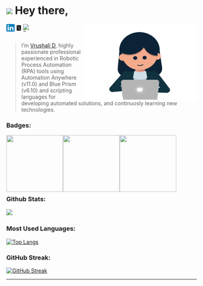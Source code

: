 <img src="https://media.giphy.com/media/hvRJCLFzcasrR4ia7z/giphy.gif" width="30px"> Hey there, 
==========

<p align="left">
  <img align="right" alt="GIF" src="assets/img/GitHub-Avatar.gif" width="300" height="200" />
  <!---img align="right" height="20" src="https://visitor-badge.glitch.me/badge?page_id=vrushalird.vrushalird&left_color=green&right_color=red"--->
  <a href="https://www.linkedin.com/in/vrushali-daware-2a6a08138/" >
    <img align="left" height="20" src="assets/img/linkedin.png" alt="LinkedIn Profile" width="22px"/>
  </a>
  <a href="https://twitter.com/Vrushali__D" >
    <img align="left" height="20" src="assets/img/twitter.png" alt="Twitter Profile" width="22px"/>
  </a>
  <a href="mailto:vrushali.geek@gmail.com" >
    <img align="left" height="20" src="https://github.com/vrushalird/assets/raw/images/mail.png" alt="Email" width="22px"/>
  </a>
</p>
 <!---https://visitor-badge.glitch.me/badge?page_id=vrushalird.vrushalird---->
<br><br>


> I’m [Vrushali D](https://github.com/vrushalird), highly passionate professional experienced in Robotic Process Automation (RPA) tools using Automation Anywhere (v11.0) and Blue Prism (v6.10) and scripting languages for developing automated solutions, and continuosly learning new technologies.  

<!---
### Languages and Tools:


<img align="left" height="40" src="https://github.com/vrushalird/assets/raw/images/automationanywhere.png">
<img align="left" height="40" src="https://github.com/vrushalird/assets/raw/images/blueprism.png">
<img align="left" height="40" src="https://github.com/vrushalird/assets/raw/images/java.jpg"> 
<img align="left" height="40" src="https://github.com/vrushalird/assets/raw/images/cpp.png">
<img align="left" height="40" src="https://github.com/vrushalird/assets/raw/images/c-programming.png">
<img align="left" height="40" src="https://github.com/vrushalird/assets/raw/images/csharp.png">
<img align="left" height="40" src="https://github.com/vrushalird/assets/raw/images/dotnet.png">
<img align="left" height="40" src="https://github.com/vrushalird/assets/raw/images/html5.png">
<img align="left" height="40" src="https://github.com/vrushalird/assets/raw/images/css3.png">
<img align="left" height="40" src="https://github.com/vrushalird/assets/raw/images/github.png">

<br><br>

***
### Certificates:
<a href="https://certificates.automationanywhere.com/d3a21306-198a-4408-9c58-85463623cb9b">
  <img align="left" width="90" height="100" src="https://github.com/vrushalird/assets/raw/images/rf4w613j_1680715629283.png">
</a>
<a href="https://www.credly.com/badges/f6b7fc00-f28c-4e64-b48d-786832d509d1?source=linked_in_profile">
  <img align="left" width="100" height="100" src="https://github.com/vrushalird/assets/raw/images/Badge-MSAzureFundamentals.png">
</a>


<br><br>  
<br><br>
<br><br>  
<br><br>
---->

### Badges:
<a href="https://certificates.automationanywhere.com/363355d9-f408-4b43-a67e-ee72578333f0">
  <img align="left" width="150" height="150" src="https://github.com/vrushalird/assets/raw/images/botdeveloper-v11.png">
</a>
<a href="https://certificates.automationanywhere.com/5ac14009-e370-4dda-a484-494e685ac904">
<img align="left" width="150" height="150" src="https://github.com/vrushalird/assets/raw/images/controlroomadmin.png">
</a>
<a href="https://certificates.automationanywhere.com/9414ed67-b327-462f-bbd8-6e60544ff0bb">
<img align="left" width="150" height="150" src="https://github.com/vrushalird/assets/raw/images/technicalsupportspec.png">
</a>

<br><br><br><br><br><br><br><br>
### Github Stats:

![](https://github-readme-stats.vercel.app/api?username=vrushalird&show_icons=true&hide_title=true)
<br>
### Most Used Languages:
[![Top Langs](https://github-readme-stats.vercel.app/api/top-langs/?username=vrushalird&hide=javascript,html&layout=compact&hide_title=true)](https://github.com/vrushalird/github-readme-stats) 
### GitHub Streak:
[![GitHub Streak](https://github-readme-streak-stats.herokuapp.com?user=vrushalird)](https://git.io/streak-stats)

---

<!---
<p align="center">
  If you liked my profile, you can star ⭐ the repo and if you want to use this template, you can Fork it and use. 
</p>
![](https://github-readme-stats.vercel.app/api/top-langs/?username=vrushalird&layout=compact)
<p align="left"> <img src="https://github-readme-stats.vercel.app/api?username=vrushalird&show_icons=true" alt="vrushalird" /></p>
<img align="right" height="20" src="https://vbr.wocr.tk/badge?page_id=vrushalird.vrushalird">
![Top Langs](https://github-readme-stats.vercel.app/api/top-langs/?username=vrushalird&layout=compact)](https://github.com/vrushalird/github-readme-stats)
 👀 🌱 📫 💼
<img src="https://media.giphy.com/media/3ohhwFmrcYqKEHg3Kw/giphy.gif" width="25px">
<img src="https://media.giphy.com/media/VDNDX5BhKKz0YsJkl0/giphy.gif" width="25px">
<a href="https://www.java.com/" target="_blank"> 
<a href="https://www.w3schools.com/cpp/" target="_blank">
 <a href="https://www.cprogramming.com/" target="_blank">
<img src="https://github-readme-stats.vercel.app/api?username=vrushalird&show_icons=true&theme=gotham" alt="vrushalird" />
<code><a href="https://www.w3schools.com/css/" target="_blank"><img align="left" alt="CSS3" width="40px" src="https://github.com/vrushalird/test-repo/raw/images/css3.jpg?raw=true" /></a></code>
<code><a href="https://www.w3.org/html/" target="_blank"><img align="left" alt="HTML5" width="40px" src="https://github.com/vrushalird/test-repo/raw/images/html.png?raw=true" /></a></code>
<code><img align="left" alt="Java" width="80px" src="https://github.com/vrushalird/test-repo/raw/images/java.jpg?raw=true"/></code>
<code><img height="40" src="https://raw.githubusercontent.com/github/explore/80688e429a7d4ef2fca1e82350fe8e3517d3494d/topics/mysql/mysql.png"></code>
<code><img height="40" src="https://raw.githubusercontent.com/github/explore/80688e429a7d4ef2fca1e82350fe8e3517d3494d/topics/git/git.png"></code>
<code><img height="40" src="https://raw.githubusercontent.com/github/explore/80688e429a7d4ef2fca1e82350fe8e3517d3494d/topics/cpp/cpp.png"></code>
<code><img height="40" src="https://raw.githubusercontent.com/github/explore/80688e429a7d4ef2fca1e82350fe8e3517d3494d/topics/javascript/javascript.png"></code>
<code><img height="20" src="https://raw.githubusercontent.com/github/explore/80688e429a7d4ef2fca1e82350fe8e3517d3494d/topics/vue/vue.png"></code>
<code><img height="20" src="https://raw.githubusercontent.com/github/explore/80688e429a7d4ef2fca1e82350fe8e3517d3494d/topics/react/react.png"></code>
<code><img height="20" src="https://raw.githubusercontent.com/github/explore/5c058a388828bb5fde0bcafd4bc867b5bb3f26f3/topics/graphql/graphql.png"></code>
<code><img height="20" src="https://raw.githubusercontent.com/github/explore/80688e429a7d4ef2fca1e82350fe8e3517d3494d/topics/nodejs/nodejs.png"></code>
<code><img height="20" src="https://raw.githubusercontent.com/github/explore/80688e429a7d4ef2fca1e82350fe8e3517d3494d/topics/firebase/firebase.png"></code>
<code><img height="20" src="https://raw.githubusercontent.com/github/explore/80688e429a7d4ef2fca1e82350fe8e3517d3494d/topics/python/python.png"></code>
![](https://visitor-badge.glitch.me/badge?page_id=vrushalird.vrushalird)
vrushalird/vrushalird is a ✨ special ✨ repository because its `README.md` (this file) appears on your GitHub profile.
You can click the Preview link to take a look at your changes.
![visitors](https://visitor-badge.glitch.me/badge?page_id=page.id&left_color=green&right_color=red)
<img align="right" alt="GIF" src="https://github.com/abhisheknaiidu/abhisheknaiidu/blob/master/code.gif?raw=true" width="500" height="320" />
--->
<br/>


